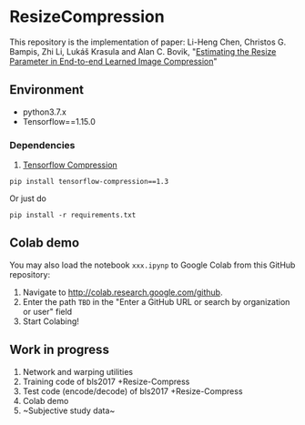 # ResizeCompression

This repository is the implementation of paper: Li-Heng Chen, Christos G. Bampis, Zhi Li, Lukáš Krasula and Alan C. Bovik, "[Estimating the Resize Parameter in End-to-end Learned Image Compression](https://arxiv.org/abs/2204.12022)"

## Environment
- python3.7.x
- Tensorflow==1.15.0
### Dependencies
1. [Tensorflow Compression](https://github.com/tensorflow/compression)
```
pip install tensorflow-compression==1.3
```
Or just do
```
pip install -r requirements.txt
```

## Colab demo
You may also load the notebook `xxx.ipynp` to Google Colab from this GitHub repository: 
1. Navigate to http://colab.research.google.com/github.
2. Enter the path `TBD` in the "Enter a GitHub URL or search by organization or user" field
3. Start Colabing!

## Work in progress
1. Network and warping utilities
2. Training code of bls2017 +Resize-Compress
3. Test code (encode/decode) of bls2017 +Resize-Compress
4. Colab demo
5. ~Subjective study data~
